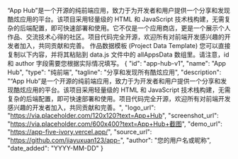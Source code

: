“App Hub”是一个开源的纯前端应用，致力于为开发者和用户提供一个分享和发现酷炫应用的平台。该项目采用轻量级的 HTML 和 JavaScript 技术栈构建，无需复杂的后端配置，即可快速部署和使用。它不仅是一个应用商店，更是一个展示个人作品、交流技术心得的社区。项目代码完全开源，欢迎所有对前端开发感兴趣的开发者加入，共同贡献和完善。
作品数据模板 (Project Data Template)
您可以直接复制以下内容，并将其粘贴到 data.js 文件中的 allAppsData 数组里。请注意，id 和 author 字段需要您根据实际情况填写。
{
  "id": "app-hub-v1",
  "name": "App Hub",
  "type": "纯前端",
  "tagline": "分享和发现所有酷炫应用",
  "description": "“App Hub”是一个开源的纯前端应用，致力于为开发者和用户提供一个分享和发现酷炫应用的平台。该项目采用轻量级的 HTML 和 JavaScript 技术栈构建，无需复杂的后端配置，即可快速部署和使用。项目代码完全开源，欢迎所有对前端开发感兴趣的开发者加入，共同贡献和完善。",
  "logo_url": "https://via.placeholder.com/120x120?text=App+Hub",
  "screenshot_url": "https://via.placeholder.com/600x400?text=App+Hub+截图",
  "demo_url": "https://app-five-ivory.vercel.app/",
  "source_url": "https://github.com/jiayuxuan123/app-",
  "author": "您的用户名或昵称",
  "date_added": "YYYY-MM-DD"
}
